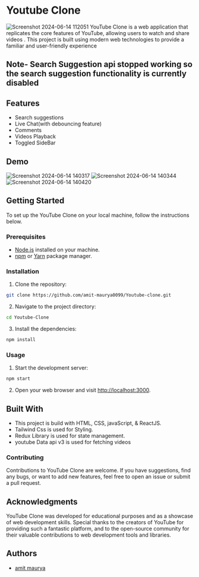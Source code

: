 # Youtube Clone
![Screenshot 2024-06-14 112051](https://github.com/amit-maurya0099/Youtube-clone/assets/139799731/4718f542-e102-46f0-9b8f-3b9b068a859b)
YouTube Clone is a web application that replicates the core features of YouTube, allowing users to watch and share videos . This project is built using modern web technologies to provide a familiar and user-friendly experience


## Note- Search Suggestion api stopped working so the search suggestion functionality is currently disabled


## Features

- Search suggestions
- Live Chat(with debouncing feature)
- Comments
- Videos Playback
- Toggled SideBar


## Demo
![Screenshot 2024-06-14 140317](https://github.com/amit-maurya0099/Youtube-clone/assets/139799731/9710e7fb-16c9-4876-a1fa-38c2eb9c61ef)
![Screenshot 2024-06-14 140344](https://github.com/amit-maurya0099/Youtube-clone/assets/139799731/7efda0a8-743e-4251-9328-5a799b3c9235)
![Screenshot 2024-06-14 140420](https://github.com/amit-maurya0099/Youtube-clone/assets/139799731/389f3d1c-d15e-40db-9f67-2980a84d776e)




## Getting Started

To set up the YouTube Clone on your local machine, follow the instructions below.

### Prerequisites

- [Node.js](https://nodejs.org) installed on your machine.
- [npm](https://www.npmjs.com/) or [Yarn](https://yarnpkg.com/) package manager.

### Installation

1. Clone the repository:

```bash
git clone https://github.com/amit-maurya0099/Youtube-clone.git
```

2. Navigate to the project directory:

```bash
cd Youtube-Clone
```

3. Install the dependencies:

```bash
npm install
```

### Usage

1. Start the development server:

```bash
npm start
```
2. Open your web browser and visit [http://localhost:3000](http://localhost:3000).

  
## Built With
- This project is build with HTML, CSS, javaScript, & ReactJS.
- Tailwind Css is used for Styling.
- Redux Library is used for state management.
- youtube Data api v3 is used for fetching videos


### Contributing

Contributions to YouTube Clone are welcome. If you have suggestions, find any bugs, or want to add new features, feel free to open an issue or submit a pull request.



## Acknowledgments

YouTube Clone was developed for educational purposes and as a showcase of web development skills. Special thanks to the creators of YouTube for providing such a fantastic platform, and to the open-source community for their valuable contributions to web development tools and libraries.

## Authors

- [amit maurya](https://www.github.com/amit-maurya0099)


